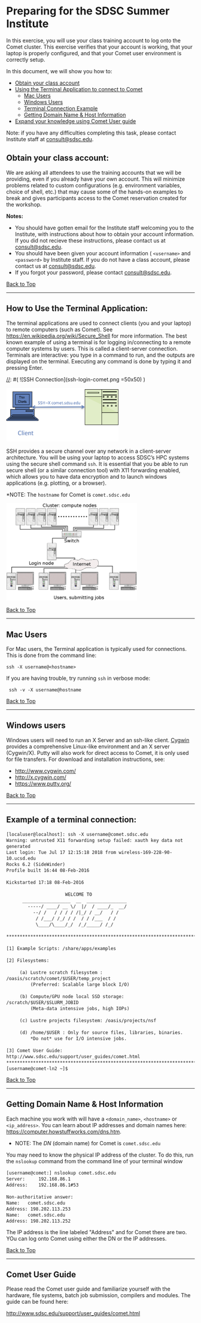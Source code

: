 # Preparing for the SDSC Summer Institute


[//]: # " Comment example "

[//]: # ( Comment2 )

In this exercise, you will use your class training account to log onto the Comet cluster. This exercise verifies that your account is working, that your laptop is properly configured, and that your Comet user environment is correctly setup.

<a name="top">In this document, we will show you how to:
    
* [Obtain your class account](#obtain-your-class-account)
* [Using the Terminal Application to connect to Comet](#term-app)
    - [Mac Users](#term-app-mac-users)
    - [Windows Users](#term-app-windows-users)
    - [Terminal Connection Example](#term-app-example)
    - [Getting Domain Name & Host Information](#term-app-dn-info)
* [Expand your knowledge using Comet User guide](#comet-user-guide)

Note: if you have any difficulties completing this task, please contact Institute staff at <consult@sdsc.edu>.

## <a name="obtain-your-class-account"></a>Obtain your class account:

We are asking all attendees to use the training accounts that we will be providing, even if you already have your own account. This will minimize problems related to custom configurations (e.g. environment variables, choice of shell, etc.) that may cause some of the hands-on examples to break and gives participants access to the Comet reservation created for the workshop.

**Notes:**
* You should have gotten email for the Institute staff welcoming you to the Institute, with instructions about how to obtain your account information. If you did not recieve these instructions, please contact us at <consult@sdsc.edu>.
* You should have been given your account information ( `<username>`  and `<password>` by Institute staff. If you do not have a class account, please contact us at <consult@sdsc.edu>.
* If you forgot your password, please contact <consult@sdsc.edu>.

[Back to Top](#top)
<hr>

## <a name="term-app"></a>How to Use the Terminal Application:

The terminal applications are used to connect clients (you and your laptop) to remote computers (such as Comet). See https://en.wikipedia.org/wiki/Secure_Shell for more information. The best known example of using a terminal is for logging in/connecting to a remote computer systems by users. This is called a client-server connection. Terminals are interactive: you type in a command to run, and the outputs are displayed on the terminal. Executing any command is done by typing it and pressing Enter.

[//]:  # (MPT dev notes: insert image here client-server-arch   pdf )
[//]:  #( ![SSH Connection](ssh-login-comet.png =50x50)  )

<img src="ssh-login-comet.png" alt="SSH Connection" width="300px" />


SSH provides a secure channel over any network in a client-server architecture. You will be using your laptop to access SDSC’s HPC systems using the secure shell command `ssh`. It is essential that you be able to run secure shell (or a similar connection tool) with X11 forwarding enabled, which allows you to have data encryption and to launch windows applications (e.g. plotting, or a browser).

*NOTE: The `hostname` for Comet is `comet.sdsc.edu`

[//]: # ( MPT DEV NOTES:  add diagram of cluster showing login/head node )
<img src="cluster-connection-diagram.png" alt="SSH Connection" width="350px" />

[Back to Top](#top)
<hr>

## <a name="term-app-mac-users"></a>Mac Users
For Mac users, the Terminal application is typically used for connections. This is done from the command line:

    ssh -X username@<hostname>

 If you are having trouble, try running `ssh` in verbose mode:

     ssh -v -X username@hostname


[Back to Top](#top)
<hr>

## <a name="term-app-windows-users"></a>Windows users
Windows users will need to run an X Server and an ssh-like client. [Cygwin](https://www.cygwin.com) provides a comprehensive Linux-like environment and an X server (Cygwin/X). Putty will also work for direct access to Comet, it is only used for file transfers. For download and installation instructions, see:

* http://www.cygwin.com/
* http://x.cygwin.com/
* https://www.putty.org/

[Back to Top](#top)
<hr>

## <a name="term-app-example"></a>Example of a terminal connection:
```
[localuser@localhost]: ssh -X username@comet.sdsc.edu
Warning: untrusted X11 forwarding setup failed: xauth key data not generated
Last login: Tue Jul 17 12:15:18 2018 from wireless-169-228-90-10.ucsd.edu
Rocks 6.2 (SideWinder)
Profile built 16:44 08-Feb-2016

Kickstarted 17:18 08-Feb-2016

                      WELCOME TO
      __________________  __  _______________
        -----/ ____/ __ \/  |/  / ____/_  __/
          --/ /   / / / / /|_/ / __/   / /
           / /___/ /_/ / /  / / /___  / /
           \____/\____/_/  /_/_____/ /_/

*******************************************************************************

[1] Example Scripts: /share/apps/examples

[2] Filesystems:

     (a) Lustre scratch filesystem : /oasis/scratch/comet/$USER/temp_project
         (Preferred: Scalable large block I/O)

     (b) Compute/GPU node local SSD storage: /scratch/$USER/$SLURM_JOBID
         (Meta-data intensive jobs, high IOPs)

     (c) Lustre projects filesystem: /oasis/projects/nsf

     (d) /home/$USER : Only for source files, libraries, binaries.
         *Do not* use for I/O intensive jobs.

[3] Comet User Guide: http://www.sdsc.edu/support/user_guides/comet.html
******************************************************************************
[username@comet-ln2 ~]$
```

[Back to Top](#top)
<hr>

## <a name="term-app-dn-info"></a>Getting Domain Name & Host Information
Each machine you work with will have a `<domain_name>`,  `<hostname>` or `<ip_address>`. You can learn about IP addresses and domain names here: https://computer.howstuffworks.com/dns.htm.

* NOTE: The *DN* (domain name) for Comet is    `comet.sdsc.edu`

You may need to know the physical IP address of the cluster. To do this, run the `nslookup` command from the command line of your terminal window
```
[username@comet:] nslookup comet.sdsc.edu
Server:		192.168.86.1
Address:	192.168.86.1#53

Non-authoritative answer:
Name:	comet.sdsc.edu
Address: 198.202.113.253
Name:	comet.sdsc.edu
Address: 198.202.113.252
```

The IP address is the  line labeled "Address" and for Comet there are two. YOu can log onto Comet using either the DN or the IP addresses.

[Back to Top](#top)

<hr>

## <a name="comet-user-guide"></a>Comet User Guide

Please read the Comet user guide and familiarize yourself with the hardware, file systems, batch job submission, compilers and modules. The guide can be found here:

http://www.sdsc.edu/support/user_guides/comet.html
